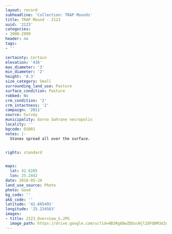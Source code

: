 ```yaml
---
layout: record
subheadline: 'Collection: TRAP Mounds'
title: TRAP Mound - 2123
uuid: '2123'
categories:
- 2000-2999
header: no
tags:
- ''

certainty: Certain
elevation: '436'
max_diameter: '3'
min_diameter: '2'
height: '0.3'
size_category: Small
surrounding_land_use: Pasture
surface_condition: Pasture
robbed: No
crm_condition: '2'
crm_intactness: '2'
campaign: '2011'
source: Survey
municipality: Gorno Sahrane necropolis
locality: ''
bgcode: DS001
notes: |-
  Stones spread all over the surface.


rights: standard


maps:
  lat: 42.6285
  lon: 25.2442
date: 2018-05-29
land_use_source: Photo
photo: Good
bg_code: ''
akb_code: ''
latitude: '42.665491'
longitude: '25.224563'
images:
- title: 2123_Overview_S.JPG
  image_path: https://drive.google.com/uc?id=0B3Rg88wZDQscWjlZdFQ0M3d2djA
---
```


